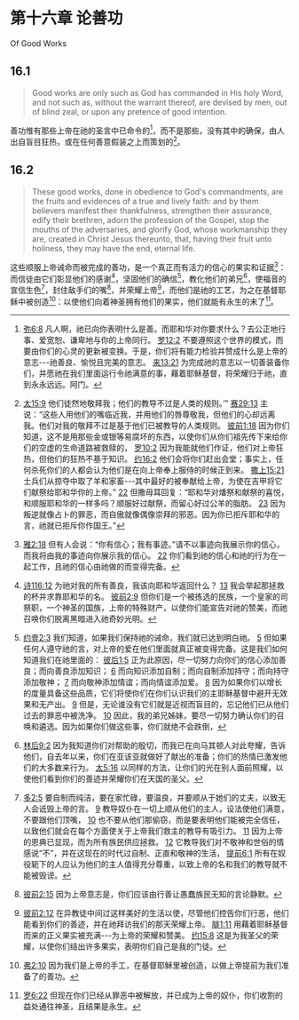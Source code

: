 # 第十六章 论善功

Of Good Works

## 16.1

> Good works are only such as God has commanded in His holy Word, and not such as, without the warrant thereof, are devised by men, out of blind zeal, or upon any pretence of good intention.

善功惟有那些上帝在祂的圣言中已命令的[^16-1]，而不是那些，没有其中的确保，由人出自盲目狂热，或在任何善意假装之上而策划的[^16-2]。

[^16-1]: [弥6:8](https://biblehub.com/micah/6-8.htm) 凡人啊，祂已向你表明什么是善。而耶和华对你要求什么？去公正地行事、爱宽恕、谦卑地与你的上帝同行。 [罗12:2](https://biblehub.com/romans/12-2.htm) 不要遵照这个世界的模式，而要由你们的心灵的更新被变换。于是，你们将有能力检验并赞成什么是上帝的意志---祂善良、愉悦且完美的意志。 [来13:21](https://biblehub.com/hebrews/13-21.htm) 为完成祂的意志以一切善装备你们，并愿祂在我们里面运行令祂满意的事，藉着耶稣基督，将荣耀归于祂，直到永永远远。阿门。

[^16-2]: [太15:9](https://biblehub.com/matthew/15-9.htm) 他们徒然地敬拜我；他们的教导不过是人类的规则。’” [赛29:13](https://biblehub.com/isaiah/29-13.htm) 主说：“这些人用他们的嘴临近我，并用他们的唇尊敬我，但他们的心却远离我。他们对我的敬拜不过是基于他们已被教导的人类规则。 [彼前1:18](https://biblehub.com/1_peter/1-18.htm) 因为你们知道，这不是用那些金或银等易腐坏的东西，以使你们从你们祖先传下来给你们的空虚的生命道路被救赎的， [罗10:2](https://biblehub.com/romans/10-2.htm) 因为我能就他们作证，他们对上帝狂热，但他们的狂热不基于知识。 [约16:2](https://biblehub.com/john/16-2.htm) 他们会将你们赶出会堂；事实上，任何杀死你们的人都会认为他们是在向上帝奉上服侍的时候正到来。 [撒上15:21](https://biblehub.com/1_samuel/15-21.htm) 士兵们从掠夺中取了羊和家畜---其中最好的被奉献给上帝，为使在吉甲将它们献祭给耶和华你的上帝。” [22](https://biblehub.com/1_samuel/15-22.htm) 但撒母耳回复：“耶和华对燔祭和献祭的喜悦，和顺服耶和华的一样多吗？顺服好过献祭，而留心好过公羊的脂肪。 [23](https://biblehub.com/1_samuel/15-23.htm) 因为叛逆就像占卜的罪恶，而自傲就像偶像崇拜的邪恶。因为你已拒斥耶和华的言，祂就已拒斥你作国王。”

## 16.2

> These good works, done in obedience to God's commandments, are the fruits and evidences of a true and lively faith: and by them believers manifest their thankfulness, strengthen their assurance, edify their brethren, adorn the profession of the Gospel, stop the mouths of the adversaries, and glorify God, whose workmanship they are, created in Christ Jesus thereunto, that, having their fruit unto holiness, they may have the end, eternal life.

这些顺服上帝诫命而被完成的善功，是一个真正而有活力的信心的果实和证据[^16-3]：而信徒由它们彰显他们的感谢[^16-4]，坚固他们的确信[^16-5]，教化他们的弟兄[^16-6]，使福音的宣信生色[^16-7]，封住敌手们的嘴[^16-8]，并荣耀上帝[^16-9]，而他们是祂的工艺，为之在基督耶稣中被创造[^16-10]：以使他们向着神圣拥有他们的果实，他们就能有永生的末了[^16-11]。

[^16-3]: [雅2:18](https://biblehub.com/james/2-18.htm) 但有人会说：“你有信心；我有事迹。”请不以事迹向我展示你的信心，而我将由我的事迹向你展示我的信心。 [22](https://biblehub.com/james/2-22.htm) 你们看到祂的信心和祂的行为在一起工作，且祂的信心由祂做的而变得完备。

[^16-4]: [诗116:12](https://biblehub.com/psalms/116-12.htm) 为祂对我的所有善良，我该向耶和华返回什么？ [13](https://biblehub.com/psalms/116-13.htm) 我会举起那拯救的杯并求靠耶和华的名。 [彼前2:9](https://biblehub.com/1_peter/2-9.htm) 但你们是一个被拣选的民族，一个皇家的司祭职，一个神圣的国族，上帝的特殊财产，以使你们能宣告对祂的赞美，而祂召唤你们脱离黑暗进入祂奇妙光明。

[^16-5]: [约壹2:3](https://biblehub.com/1_john/2-3.htm) 我们知道，如果我们保持祂的诫命，我们就已达到明白祂。 [5](https://biblehub.com/1_john/2-5.htm) 但如果任何人遵守祂的言，对上帝的爱在他们里面就真正被变得完备。这是我们如何知道我们在祂里面的： [彼后1:5](https://biblehub.com/2_peter/1-5.htm) 正为此原因，尽一切努力向你们的信心添加善良；而向善良添加知识； [6](https://biblehub.com/2_peter/1-6.htm) 而向知识添加自制；而向自制添加持守；而向持守添加敬神； [7](https://biblehub.com/2_peter/1-7.htm) 而向敬神添加情谊；而向情谊添加爱。 [8](https://biblehub.com/2_peter/1-8.htm) 因为如果你们以增长的度量具备这些品质，它们将使你们在你们认识我们的主耶稣基督中避开无效果和无产出。 [9](https://biblehub.com/2_peter/1-9.htm) 但是，无论谁没有它们就是近视而盲目的，忘记他们已从他们过去的罪恶中被洗净。 [10](https://biblehub.com/2_peter/1-10.htm) 因此，我的弟兄姊妹，要尽一切努力确认你们的召唤和遴选。因为如果你们做这些事，你们就绝不会跌倒，

[^16-6]: [林后9:2](https://biblehub.com/2_corinthians/9-2.htm) 因为我知道你们对帮助的殷切，而我已在向马其顿人对此夸耀，告诉他们，自去年以来，你们在亚该亚就做好了献出的准备；你们的热情已激发他们的大多数来行为。 [太5:16](https://biblehub.com/matthew/5-16.htm) 以同样的方法，让你们的光在别人面前照耀，以使他们看到你们的善迹并荣耀你们在天国的圣父。

[^16-7]: [多2:5](https://biblehub.com/titus/2-5.htm) 要自制而纯洁，要在家忙碌，要温良，并要顺从于她们的丈夫，以致无人会诋毁上帝的言。 [9](https://biblehub.com/titus/2-9.htm) 教导奴仆在一切上顺从他们的主人，设法使他们满意，不要跟他们顶嘴， [10](https://biblehub.com/titus/2-10.htm) 也不要从他们那偷窃，而是要表明他们能被完全信任，以致他们就会在每个方面使关于上帝我们救主的教导有吸引力。 [11](https://biblehub.com/titus/2-11.htm) 因为上帝的恩典已显现，而为所有族民供应拯救。 [12](https://biblehub.com/titus/2-12.htm) 它教导我们对不敬神和世俗的情感说“不”，并在这现在的时代过自制、正直和敬神的生活， [提前6:1](https://biblehub.com/1_timothy/6-1.htm) 所有在奴役轭下的人应认为他们的主人值得充分尊重，以致上帝的名和我们的教导就不能被毁谤。

[^16-8]: [彼前2:15](https://biblehub.com/1_peter/2-15.htm) 因为上帝意志是，你们应该由行善让愚蠢族民无知的言论静默。

[^16-9]: [彼前2:12](https://biblehub.com/1_peter/2-12.htm) 在异教徒中间过这样美好的生活以使，尽管他们控告你们行恶，他们能看到你们的善迹，并在祂拜访我们的那天荣耀上帝。 [腓1:11](https://biblehub.com/philippians/1-11.htm) 用藉着耶稣基督而来的正义果实被充满---为上帝的荣耀和赞美。 [约15:8](https://biblehub.com/john/15-8.htm) 这是为我圣父的荣耀，以使你们结出许多果实，表明你们自己是我的门徒。

[^16-10]: [弗2:10](https://biblehub.com/ephesians/2-10.htm) 因为我们是上帝的手工，在基督耶稣里被创造，以做上帝提前为我们准备了的善功。

[^16-11]: [罗6:22](https://biblehub.com/romans/6-22.htm) 但现在你们已经从罪恶中被解放，并已成为上帝的奴仆，你们收割的益处通往神圣，且结果是永生。